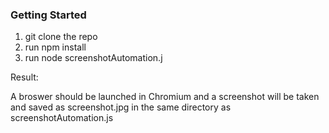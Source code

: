 ### Getting Started

1. git clone the repo
2. run npm install
3. run node screenshotAutomation.j

Result:

A broswer should be launched in Chromium and a screenshot will be taken and saved as screenshot.jpg in the same directory as screenshotAutomation.js
